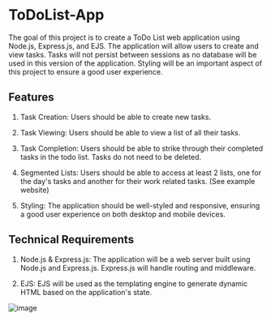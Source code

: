 # ToDoList-App
The goal of this project is to create a ToDo List web application using Node.js, Express.js, and EJS. The application will allow users to create and view tasks. Tasks will not persist between sessions as no database will be used in this version of the application. Styling will be an important aspect of this project to ensure a good user experience.

## Features
1. Task Creation: Users should be able to create new tasks.

2. Task Viewing: Users should be able to view a list of all their tasks.

3. Task Completion: Users should be able to strike through their completed tasks in the todo list. Tasks do not need to be deleted.

4. Segmented Lists: Users should be able to access at least 2 lists, one for the day's tasks and another for their work related tasks. (See example website)

3. Styling: The application should be well-styled and responsive, ensuring a good user experience on both desktop and mobile devices.



## Technical Requirements
1. Node.js & Express.js: The application will be a web server built using Node.js and Express.js. Express.js will handle routing and middleware.

2. EJS: EJS will be used as the templating engine to generate dynamic HTML based on the application's state.

![image](https://github.com/Adelina122/ToDoList-App/assets/70908927/7b9d731c-8ce4-4091-9072-e38e0d0144ae)

